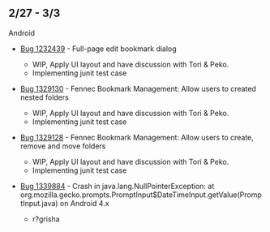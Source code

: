 ## 2/27 - 3/3

Android

- [Bug 1232439](https://bugzilla.mozilla.org/show_bug.cgi?id=1232439) - Full-page edit bookmark dialog 
	- WIP, Apply UI layout and have discussion with Tori & Peko.
	- Implementing junit test case
	
- [Bug 1329130](https://bugzilla.mozilla.org/show_bug.cgi?id=1329130) - Fennec Bookmark Management: Allow users to created nested folders
	- WIP, Apply UI layout and have discussion with Tori & Peko.
	- Implementing junit test case
	
- [Bug 1329128](https://bugzilla.mozilla.org/show_bug.cgi?id=1329128) - Fennec Bookmark Management: Allow users to create, remove and move folders
	- WIP, Apply UI layout and have discussion with Tori & Peko.
	- Implementing junit test case
	
- [Bug 1339884](https://bugzilla.mozilla.org/show_bug.cgi?id=1339884) - Crash in java.lang.NullPointerException: at org.mozilla.gecko.prompts.PromptInput$DateTimeInput.getValue(PromptInput.java) on Android 4.x
	- r?grisha
